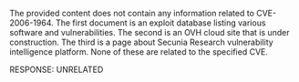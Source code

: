 The provided content does not contain any information related to CVE-2006-1964. The first document is an exploit database listing various software and vulnerabilities. The second is an OVH cloud site that is under construction. The third is a page about Secunia Research vulnerability intelligence platform. None of these are related to the specified CVE.

RESPONSE: UNRELATED